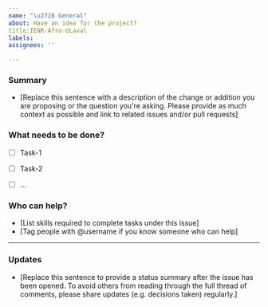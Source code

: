 ```yaml
---
name: "\u2728 General"
about: Have an idea for the project?
title:IENR-Afro-ULaval
labels:
assignees: ''

---
```


<!--
💙 Thank you for opening this issue. Please complete the following sections by providing relevant information. If you have the write access to the repository please also assign the appropriate label (or labels) to your issue. Note that text within HTML comment tags (starting with < and ending with >) will not be rendered.
-->
### Summary

* [Replace this sentence with a description of the change or addition you are proposing or the question you're asking. Please provide as much context as possible and link to related issues and/or pull requests]

### What needs to be done?

<!-- Bullet points (indicated by * or -) listing associated tasks. [ ] shows tasks that needs to be completed and [x] filled checkboxes for completed tasks -->

- [ ] Task-1
- [ ] Task-2
- [ ] ...


### Who can help?

* [List skills required to complete tasks under this issue]
* [Tag people with @username if you know someone who can help]

---

### Updates

* [Replace this sentence to provide a status summary after the issue has been opened. To avoid others from reading through the full thread of comments, please share updates (e.g. decisions taken) regularly.]
